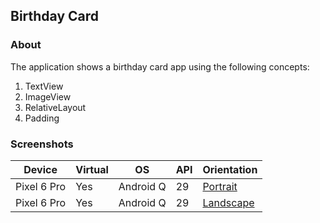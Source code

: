 ## Birthday Card

### About

The application shows a birthday card app using the following concepts:

1. TextView
2. ImageView
3. RelativeLayout
4. Padding

### Screenshots

| Device | Virtual | OS | API | Orientation |
| --- | --- | --- | --- | --- |
| Pixel 6 Pro | Yes | Android Q | 29 | [Portrait](https://user-images.githubusercontent.com/122201501/224732972-4aef01a9-9e4b-47c1-bbb2-3171e714dd1e.png) |
| Pixel 6 Pro | Yes | Android Q | 29 | [Landscape](https://user-images.githubusercontent.com/122201501/224732945-4bac2de6-6975-4a8d-9d30-d043f78c885f.png) |
